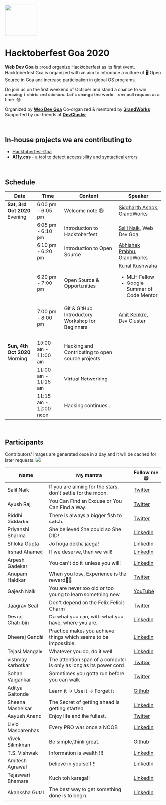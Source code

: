 <p>
<a href="https://hacktoberfest.digitalocean.com/">
<img src="https://raw.githubusercontent.com/salil-naik/hacktoberfest-goa/master/assets/hacktoberfest-H.svg" width="100px">
</a>
</p>

# Hacktoberfest Goa 2020

**Web Dev Goa** is proud organize Hacktoberfest as its first event. Hacktoberfest Goa is organized with an aim to introduce a culture of 🖥️ Open Source in Goa and increase participation in global OS programs.

Do join us on the first weekend of October and stand a chance to win amazing t-shirts and stickers. Let's change the world - one pull request at a time. 😎

Organized by **[Web Dev Goa](https://twitter.com/WebDevGoa)**
Co-organized & mentored by **[GrandWorks](http://grandworks.co/)**
Supported by our friends at **[DevCluster](https://devcluster.community/)**

<br />

## In-house projects we are contributing to

<ul>
<li><a href="https://github.com/WebDevGoa/hacktoberfest-goa/issues">Hacktoberfest-Goa</a></li>
<li><a href="https://github.com/salil-naik/a11y.css/issues"><b>A11y.css</b> - a tool to detect accessibility and syntactical errors</a></li>
</ul>

<br />

## Schedule

| Date                                | Time                  | Content                                          | Speaker                                                                                                                         |
| ----------------------------------- | --------------------- | ------------------------------------------------ | ------------------------------------------------------------------------------------------------------------------------------- |
| <b>Sat, 3rd Oct 2020</b><br>Evening | 6:00 pm - 6:05 pm     | Welcome note 😄                                  | [Siddharth Ashok](https://www.linkedin.com/in/siddharthashok/), GrandWorks                                                      |
| &nbsp;                              | 6:05 pm - 6:10 pm     | Introduction to Hacktoberfest                    | [Salil Naik](https://www.linkedin.com/in/salilnaik/), Web Dev Goa                                                               |
| &nbsp;                              | 6:10 pm - 6:20 pm     | Introduction to Open Source                      | [Abhishek Prabhu](https://abyshakes.com/), GrandWorks                                                                           |
| &nbsp;                              | 6:20 pm - 7:00 pm     | Open Source & Opportunities                      | [Kunal Kushwaha](https://www.linkedin.com/in/kunal-kushwaha/) <ul><li>MLH Fellow</li><li>Google Summer of Code Mentor</li></ul> |
| &nbsp;                              | 7:00 pm - 8:00 pm     | Git & GitHub Introductory Workshop for Beginners | [Amit Kenkre](https://www.linkedin.com/in/amit-kenkre-705424177/), Dev Cluster                                                  |
| &nbsp;                              | &nbsp;                | &nbsp;                                           | &nbsp;                                                                                                                          |
| <b>Sun, 4th Oct 2020</b><br>Morning | 10:00 am - 11:00 am   | Hacking and Contributing to open source projects | &nbsp;                                                                                                                          |
| &nbsp;                              | 11:00 am - 11:15 am   | Virtual Networking                               | &nbsp;                                                                                                                          |
| &nbsp;                              | 11:15 am - 12:00 noon | Hacking continues...                             |

<br />

## Participants

Contributors' images are generated once in a day and it will be cached for later requests.
<a href="https://github.com/webdevgoa/hacktoberfest-goa/graphs/contributors">
<img src="https://contributors-img.web.app/image?repo=webdevgoa/hacktoberfest-goa" />
</a>

| Name              | My mantra                                                           | Follow me 😄                                                         |
| ----------------- | ------------------------------------------------------------------- | -------------------------------------------------------------------- |
| Salil Naik        | If you are aiming for the stars, don't settle for the moon.         | [Twitter](https://twitter.com/__salil_naik__)                        |
| Ayush Raj         | You Can Find an Excuse or You Can Find a Way.                       | [Twitter](https://twitter.com/AyushRa49585623)                       |
| Riddhi Siddarkar  | There is always a bigger fish to catch.                             | [Twitter](https://twitter.com/siddarkar)                             |
| Priyanshi Sharma  | She believed She could so She DID!                                  | [LinkedIn](https://www.linkedin.com/in/priyanshi-sharma-/)           |
| Shloka Gupta      | Jo hoga dekha jaega!                                                | [LinkedIn](https://www.linkedin.com/in/shloka-gupta-45b974157)       |
| Irshad Ahamed     | If we deserve, then we will!                                        | [LinkedIn](https://www.linkedin.com/in/irshad101)                    |
| Arpesh Gadekar    | You can't do it, unless you will!                                   | [LinkedIn](https://www.linkedin.com/in/arpesh28)                     |
| Anupam Haldkar    | When you lose, Experience is the reward🏳‍🌈                         | [Twitter](https://twitter.com/anupamhaldkar)                         |
| Gajesh Naik       | You are never too old or too young to learn something new           | [YouTube](https://youtube.com/gajeshsnaik)                           |
| Jaagrav Seal      | Don't depend on the Felix Felicis Charm                             | [Twitter](https://twitter.com/xJaagrav)                              |
| Devraj Chatribin  | Do what you can, with what you have, where you are.                 | [LinkedIn](https://www.linkedin.com/in/devraj-chatribin)             |
| Dheeraj Gandhi    | Practice makes you achieve things which seems to be impossible.     | [LinkedIn](https://www.linkedin.com/in/dheeraj-gandhi-3257781b1/)    |
| Tejasi Mangale    | Whatever you do, do it well                                         | [LinkedIn](https://www.linkedin.com/in/tejasi-mangale-15a0821a9)     |
| vishmay karbotkar | The attention span of a computer is only as long as its power cord. | [Twitter](https://www.twitter.com/VKarbotkar)                        |
| Sohan Vaigankar   | Sometimes you gotta run before you can walk                         | [Twitter](https://twitter.com/sohanvaigankar)                        |
| Aditya Gaitonde   | Learn it -> Use it -> Forget it                                     | [Github](https://github.com/adgai19)                                 |
| Sheena Mashelkar  | The Secret of getting ahead is getting started                      | [LinkedIn](https://www.linkedin.com/in/sheena-mashelkar-040545168/)  |
| Aayush Anand      | Enjoy life and the fullest.                                         | [Twitter](https://twitter.com/aadh_goa/)                             |
| Livio Mascarenhas | Every PRO was once a NOOB                                           | [LinkedIn](https://www.linkedin.com/in/livio-mascarenhas-2b8b6a1b8/) |
| Vivek Silimkhan   | Be simple,think great.                                              | [Github](https://github.com/VivekSil)                                |
| T.S. Vishwak      | Information is wealth !!!                                           | [LinkedIn](https://www.linkedin.com/in/t-s-v-747a89128)              |
| Amitesh Agrawal   | believe in yourself !!                                              | [LinkedIn](https://www.linkedin.com/in/amitesh-agrawal-750802190)    |
| Tejaswari Bhamare | Kuch toh karega!!                                                   | [LinkedIn](https://www.linkedin.com/in/tejaswari-bhamare-68a2131b0)  |
| Akanksha Gutal    | The best way to get something done is to begin.                     | [LinkedIn](https://www.linkedin.com/in/akankshagutal/)               |
